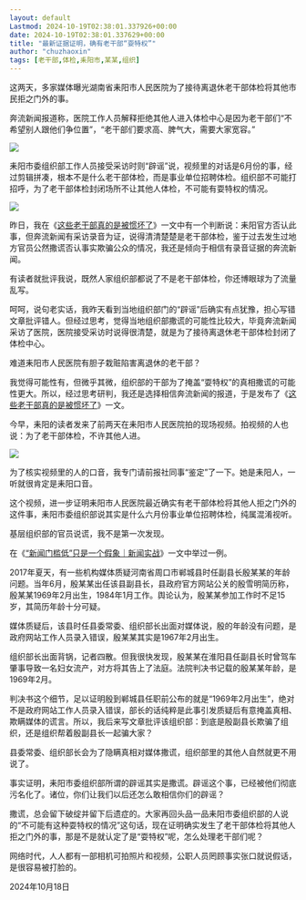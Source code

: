```yaml
---
layout: default
Lastmod: 2024-10-19T02:38:01.337926+00:00
date: 2024-10-19T02:38:01.337629+00:00
title: "最新证据证明，确有老干部“耍特权”"
author: "chuzhaoxin"
tags: [老干部,体检,耒阳市,某某,组织]
---
```


这两天，多家媒体曝光湖南省耒阳市人民医院为了接待离退休老干部体检将其他市民拒之门外的事。

奔流新闻报道称，医院工作人员解释拒绝其他人进入体检中心是因为老干部们“不希望别人跟他们争位置”，“老干部们要求高、脾气大，需要大家宽容。”

![](https://images.weserv.nl/?url=https%3A//mmbiz.qpic.cn/mmbiz_jpg/nBAvgMwkdVEOTVTVDTPlB2CRpF1ld3jqw35Lict248EdqibTQ5CstVTrhEhWkBz12mUZgthRj60qMJ3EpZJaztyQ/640%3Fwx_fmt%3Djpeg)

耒阳市委组织部工作人员接受采访时则“辟谣”说，视频里的对话是6月份的事，经过剪辑拼凑，根本不是什么老干部体检，而是事业单位招聘体检。组织部不可能打招呼，为了老干部体检封闭场所不让其他人体检，不可能有耍特权的情况。

![](https://images.weserv.nl/?url=https%3A//mmbiz.qpic.cn/mmbiz_png/nBAvgMwkdVEOTVTVDTPlB2CRpF1ld3jq44IyL9RwBjDNn4UblFuAvzRGOldic2PI1F4tBfBoG1mjQqn0lJREyibw/640%3Fwx_fmt%3Dpng)

昨日，我在《[这些老干部真的是被惯坏了](https://mp.weixin.qq.com/s?__biz=MzA5OTUxOTI3Nw==&mid=2451687375&idx=1&sn=84219f4366a2209c13fa0077d1377a6a&scene=21#wechat_redirect)》一文中有一个判断说：耒阳官方否认此事，但奔流新闻有采访录音为证，说得清清楚楚是老干部体检，鉴于过去发生过地方官员公然撒谎否认事实欺骗公众的情况，我还是倾向于相信有录音证据的奔流新闻。  

有读者就批评我说，既然人家组织部都说了不是老干部体检，你还博眼球为了流量乱写。

呵呵，说句老实话，我昨天看到当地组织部门的“辟谣”后确实有点犹豫，担心写错文章批评错人。但经过思考，觉得当地组织部撒谎的可能性比较大，毕竟奔流新闻采访了医院，医院接受采访时说得很清楚，就是为了接待离退休老干部体检封闭了体检中心。

难道耒阳市人民医院有胆子栽赃陷害离退休的老干部？

我觉得可能性有，但微乎其微，组织部的干部为了掩盖“耍特权”的真相撒谎的可能性更大。所以，经过思考研判，我还是选择相信奔流新闻的报道，于是发布了《[这些老干部真的是被惯坏了](https://mp.weixin.qq.com/s?__biz=MzA5OTUxOTI3Nw==&mid=2451687375&idx=1&sn=84219f4366a2209c13fa0077d1377a6a&scene=21#wechat_redirect)》一文。

今早，耒阳的读者发来了前两天在耒阳市人民医院拍的现场视频。拍视频的人也说：为了老干部体检，不许其他人进。

![](https://images.weserv.nl/?url=https%3A//mmbiz.qpic.cn/mmbiz_jpg/nBAvgMwkdVEOTVTVDTPlB2CRpF1ld3jq5wQkCqJCawIOUv5MdonhaRiaaenbCeOtjRqDhCzADPvhg9WU5X6X1Rg/640%3Fwx_fmt%3Djpeg)

为了核实视频里的人的口音，我专门请前报社同事“鉴定”了一下。她是耒阳人，一听就很肯定是耒阳口音。

这个视频，进一步证明耒阳市人民医院最近确实有老干部体检将其他人拒之门外的这件事，耒阳市委组织部说其实是什么六月份事业单位招聘体检，纯属混淆视听。  

基层组织部的官员说谎，我不是第一次发现。

在《[“新闻门槛低”只是一个假象｜新闻实战](https://mp.weixin.qq.com/s?__biz=MzU4NjExNTEwNQ==&mid=2247488046&idx=1&sn=0f8b6dac94f1dd9c520cc31117161f0f&scene=21#wechat_redirect)》一文中举过一例。

2017年夏天，有一些机构媒体质疑河南省周口市郸城县时任副县长殷某某的年龄问题。当年6月，殷某某出任该县副县长，县政府官方网站公关的殷雪明简历称，殷某某1969年2月出生，1984年1月工作。舆论认为，殷某某参加工作时不足15岁，其简历年龄十分可疑。

媒体质疑后，该县时任县委常委、组织部长出面对媒体说，殷的年龄没有问题，是政府网站工作人员录入错误，殷某某其实是1967年2月出生。

组织部长出面背锅，记者四散。但我很快发现，殷某某在淮阳县任副县长时曾驾车肇事导致一名妇女流产，对方将其告上了法庭。法院判决书记载的殷某某年龄，是1969年2月。

判决书这个细节，足以证明殷到郸城县任职前公布的就是“1969年2月出生”，绝对不是政府网站工作人员录入错误，部长的话纯粹是此事引发质疑后有意掩盖真相、欺瞒媒体的谎言。所以，我后来写文章批评该组织部：到底是殷副县长欺骗了组织，还是组织帮着殷副县长一起骗大家？

县委常委、组织部长会为了隐瞒真相对媒体撒谎，组织部里的其他人自然就更不用说了。

事实证明，耒阳市委组织部所谓的辟谣其实是撒谎。辟谣这个事，已经被他们彻底污名化了。诸位，你们让我们以后还怎么敢相信你们的辟谣？

撒谎，总会留下破绽并留下后遗症的。大家再回头品一品耒阳市委组织部的人说的“不可能有这种耍特权的情况”这句话，现在证明确实发生了老干部体检将其他人拒之门外的事，那是不是就认定了是“耍特权”呢，怎么处理老干部们呢？

网络时代，人人都有一部相机可拍照片和视频，公职人员罔顾事实张口就说假话，是很容易被打脸的。

2024年10月18日

